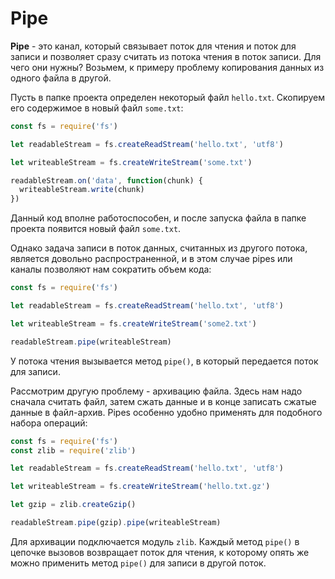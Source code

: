 # Pipe

**Pipe** - это канал, который связывает поток для чтения и поток для записи и позволяет сразу считать из потока чтения в поток записи. Для чего они нужны? Возьмем, к примеру проблему копирования данных из одного файла в другой.

Пусть в папке проекта определен некоторый файл `hello.txt`. Скопируем его содержимое в новый файл `some.txt`:

```js
const fs = require('fs')

let readableStream = fs.createReadStream('hello.txt', 'utf8')

let writeableStream = fs.createWriteStream('some.txt')

readableStream.on('data', function(chunk) {
  writeableStream.write(chunk)
})
```

Данный код вполне работоспособен, и после запуска файла в папке проекта появится новый файл `some.txt`.

Однако задача записи в поток данных, считанных из другого потока, является довольно распространенной, и в этом случае pipes или каналы позволяют нам сократить объем кода:

```js
const fs = require('fs')

let readableStream = fs.createReadStream('hello.txt', 'utf8')

let writeableStream = fs.createWriteStream('some2.txt')

readableStream.pipe(writeableStream)
```

У потока чтения вызывается метод `pipe()`, в который передается поток для записи.

Рассмотрим другую проблему - архивацию файла. Здесь нам надо сначала считать файл, затем сжать данные и в конце записать сжатые данные в файл-архив. Pipes особенно удобно применять для подобного набора операций:

```js
const fs = require('fs')
const zlib = require('zlib')

let readableStream = fs.createReadStream('hello.txt', 'utf8')

let writeableStream = fs.createWriteStream('hello.txt.gz')

let gzip = zlib.createGzip()

readableStream.pipe(gzip).pipe(writeableStream)
```

Для архивации подключается модуль `zlib`. Каждый метод `pipe()` в цепочке вызовов возвращает поток для чтения, к которому опять же можно применить метод `pipe()` для записи в другой поток.

